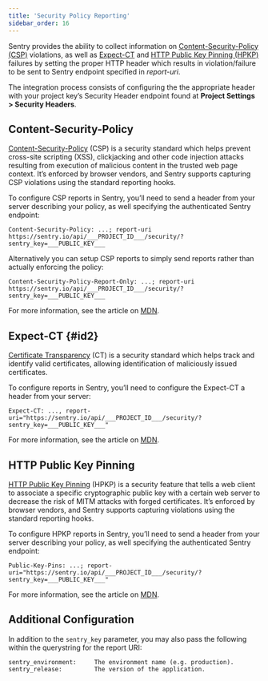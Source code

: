 ```yaml
---
title: 'Security Policy Reporting'
sidebar_order: 16
---
```


Sentry provides the ability to collect information on [Content-Security-Policy (CSP)](https://developer.mozilla.org/en-US/docs/Web/HTTP/Headers/Content-Security-Policy) violations, as well as [Expect-CT](https://developer.mozilla.org/en-US/docs/Web/HTTP/Headers/Expect-CT) and [HTTP Public Key Pinning (HPKP)](https://developer.mozilla.org/en-US/docs/Web/HTTP/Public_Key_Pinning) failures by setting the proper HTTP header which results in violation/failure to be sent to Sentry endpoint specified in _report-uri_.

The integration process consists of configuring the the appropriate header with your project key’s Security Header endpoint found at **Project Settings > Security Headers**.

## Content-Security-Policy

[Content-Security-Policy](https://en.wikipedia.org/wiki/Content_Security_Policy) (CSP) is a security standard which helps prevent cross-site scripting (XSS), clickjacking and other code injection attacks resulting from execution of malicious content in the trusted web page context. It’s enforced by browser vendors, and Sentry supports capturing CSP violations using the standard reporting hooks.

To configure CSP reports in Sentry, you’ll need to send a header from your server describing your policy, as well specifying the authenticated Sentry endpoint:

```
Content-Security-Policy: ...; report-uri https://sentry.io/api/___PROJECT_ID___/security/?sentry_key=___PUBLIC_KEY___
```

Alternatively you can setup CSP reports to simply send reports rather than actually enforcing the policy:

```
Content-Security-Policy-Report-Only: ...; report-uri https://sentry.io/api/___PROJECT_ID___/security/?sentry_key=___PUBLIC_KEY___
```

For more information, see the article on [MDN](https://developer.mozilla.org/en-US/docs/Web/HTTP/Headers/Content-Security-Policy).

## Expect-CT {#id2}

[Certificate Transparency](https://en.wikipedia.org/wiki/Certificate_Transparency) (CT) is a security standard which helps track and identify valid certificates, allowing identification of maliciously issued certificates.

To configure reports in Sentry, you’ll need to configure the Expect-CT a header from your server:

```
Expect-CT: ..., report-uri="https://sentry.io/api/___PROJECT_ID___/security/?sentry_key=___PUBLIC_KEY___"
```

For more information, see the article on [MDN](https://developer.mozilla.org/en-US/docs/Web/HTTP/Headers/Expect-CT).

## HTTP Public Key Pinning

[HTTP Public Key Pinning](https://en.wikipedia.org/wiki/HTTP_Public_Key_Pinning) (HPKP) is a security feature that tells a web client to associate a specific cryptographic public key with a certain web server to decrease the risk of MITM attacks with forged certificates. It’s enforced by browser vendors, and Sentry supports capturing violations using the standard reporting hooks.

To configure HPKP reports in Sentry, you’ll need to send a header from your server describing your policy, as well specifying the authenticated Sentry endpoint:

```
Public-Key-Pins: ...; report-uri="https://sentry.io/api/___PROJECT_ID___/security/?sentry_key=___PUBLIC_KEY___"
```

For more information, see the article on [MDN](https://developer.mozilla.org/en-US/docs/Web/HTTP/Public_Key_Pinning).

## Additional Configuration

In addition to the `sentry_key` parameter, you may also pass the following within the querystring for the report URI:

```
sentry_environment:     The environment name (e.g. production).
sentry_release:         The version of the application.
```

